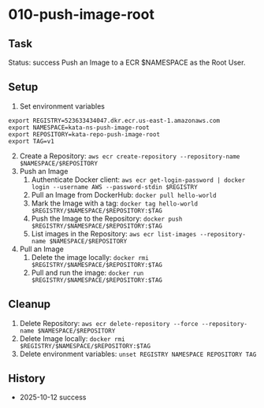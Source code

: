 # 010-push-image-root

## Task
Status: success
Push an Image to a ECR $NAMESPACE as the Root User.

## Setup
1. Set environment variables
```shell
export REGISTRY=523633434047.dkr.ecr.us-east-1.amazonaws.com
export NAMESPACE=kata-ns-push-image-root
export REPOSITORY=kata-repo-push-image-root
export TAG=v1
```
2. Create a Repository: `aws ecr create-repository --repository-name $NAMESPACE/$REPOSITORY`
3. Push an Image
	1. Authenticate Docker client: `aws ecr get-login-password | docker login --username AWS --password-stdin $REGISTRY`
	2. Pull an Image from DockerHub: `docker pull hello-world`
	3. Mark the Image with a tag: `docker tag hello-world $REGISTRY/$NAMESPACE/$REPOSITORY:$TAG`
	4. Push the Image to the Repository: `docker push $REGISTRY/$NAMESPACE/$REPOSITORY:$TAG`
	5. List images in the Repository: `aws ecr list-images --repository-name $NAMESPACE/$REPOSITORY`
4. Pull an Image
	1. Delete the image locally: `docker rmi $REGISTRY/$NAMESPACE/$REPOSITORY:$TAG`
	2. Pull and run the image: `docker run $REGISTRY/$NAMESPACE/$REPOSITORY:$TAG` 

## Cleanup
1. Delete Repository: `aws ecr delete-repository --force --repository-name $NAMESPACE/$REPOSITORY`
2. Delete Image locally: `docker rmi $REGISTRY/$NAMESPACE/$REPOSITORY:$TAG`
3. Delete environment variables: `unset REGISTRY NAMESPACE REPOSITORY TAG`

## History
- 2025-10-12 success
